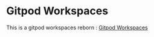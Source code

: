 # Gitpod Workspaces
This is a gitpod workspaces reborn : [Gitpod Workspaces](https://gitpod.io/#https://github.com/uswatun4676/Gitpod-Workspaces)
